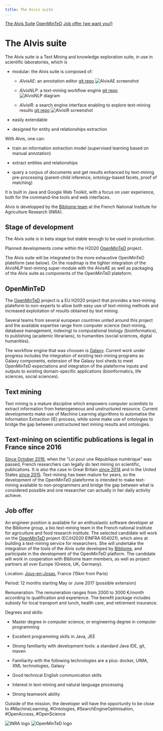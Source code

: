 ```yaml
---
title: The Alvis suite
...
```




[The Alvis Suite](#the-alvis-suite) [OpenMinTeD](#openminted) [Job offer (we want you!)](#job-offer)

<!--
pointeurs propres vers les répos
et démos

jolis screenshots de AlvisX 

logo bibliome
logo INRA
logo openminted
logo Alvis
-->


# The Alvis suite

The Alvis suite is a Text Mining and knowledge exploration suite, in use in scientific laboratories, which is

- modular: the Alvis suite is composed of:

     - _AlvisAE_: an annotation editor [git repo](https://github.com/bibliome/Alvis/) ![AlvisAE screenshot]()

     - _AlvisNLP_: a text-mining workflow engine [git repo](https://github.com/bibliome/AlvisNLP/) ![AlvisNLP diagram]()

     - _AlvisIR_: a search engine interface enabling to explore text-mining results [git repo](https://github.com/bibliome/AlvisIR/) ![AlvisIR screenshot]()

- easily extendable
- designed for entity and relationships extraction

With Alvis, one can:

- train an information extraction model (supervised learning based on manual annotation)

- extract entities and relationships

- query a corpus of documents and get results enhanced by text-mining pre-processing (parent-child inference, ontology-based facets, proof of matching)

It is built in Java and Google Web Toolkit, with a focus on user experience, both for the command-line tools and web interfaces.

Alvis is developped by the [Bibliome team](http://maiage.jouy.inra.fr/?q=fr/bibliome/) at the French National Institute for Agriculture Research (INRA).

## Stage of development

The Alvis suite is in beta stage but stable enough to be used in production.

Planned developments come within the H2020 [OpenMinTeD](https://openminted.eu) project.

The Alvis suite will be integrated to the more exhaustive OpenMinTeD plateform (see below). On the roadmap is the tighter integration of the AlvisNLP text-mining super-module with the AlvisAE as well as packaging of the Alvis suite as components of the OpenMinTeD plateform. 

## OpenMinTeD

The [OpenMinTeD](https://openminted.eu) project is a EU H2020 project that provides a text-mining plateform to non-experts to allow both easy use of text-mining methods and increased exploitation of results obtained by text mining.

Several teams from several european countries united around this project and the available expertise range from computer science (text-mining, database management, indexing) to computational biology (bioinformatics), to publishing (academic librarians), to humanities (social sciences, digital humanities).

The workflow engine that was choosen is [Galaxy](http://galaxyproject.org/). Current work under progress includes the integration of existing text-mining programs as Galaxy components, extension of the Galaxy tool sheds to meet OpenMinTeD expectations and integration of the plateforme inputs and outputs to existing domain-specific applications (bioinformatics, life sciences, social sciences).


## Text mining

Text mining is a mature discipline which empowers computer scientists to extract information from heterogeneous and unstructured resource. Current developments make use of Machine Learning algorithms to automatise the Information Extraction (IE) process, while some make use of ontologies to bridge the gap between unstructured text mining results and ontologies.


## Text-mining on scientific publications is legal in France since 2016

[Since October 2016](https://via.hypothes.is/http://www.enseignementsup-recherche.gouv.fr/cid107077/les-chercheurs-francais-pourront-desormais-pratiquer-pleinement-la-fouille-de-texte-et-de-donnees.html), when the "Loi pour une République numérique" was passed, French researchers can legally do text mining on scientific, publications. It is also the case in Great Britain [since 2014](https://scinfolex.com/2014/04/01/le-royaume-uni-sanctuarise-les-pratiques-de-data-mining-par-le-biais-dune-exception-au-droit-dauteur/) and in the United States [since 2015](https://scinfolex.com/2015/10/21/comment-laffaire-google-books-se-termine-en-victoire-pour-le-text-mining/). Text-mining has been mature for years, so the development of the OpenMinTeD plateforme is intended to make text-mining available to non-programmers and bridge the gap between what is considered possible and one researcher can actually in her daily activity achieve.

<!--


Recherche d'un dev :

- Java : il y a du code Java
- du design (légèrement mais être futé est attendu), au dev (fusion de deux suites), intégration au niveau de la plateforme OpenMinTeD (Galaxy), un petit peu de production
- objectif qualité : tests, intégration continue

Deux missions :
- intégrer AlvisAE et AlvisNLP
- intégrer la suite Alvis à la plateforme OpenMinTeD (basée sur le moteur de workflows Galaxy)

Proximité (discussions, séminaires, éventuellement contribution à) : Text Mining, Workflows, Machine Learning, promotion de l'Open Access en sciences
-->

## Job offer

An engineer position is available for an enthusiastic software developer at the Bibliome group, a bio text-mining team in the French national institute for agriculture and food research institute. The selected candidate will work on the [OpenMinTeD](https://openminted.eu) project (EC/H2020 EINFRA 654021), which aims at building a text-mining service for researchers. She will undertake the integration of the tools of the Alvis suite developed by [Bibliome](http://maiage.jouy.inra.fr/?q=fr/bibliome/), and participate in the development of the OpenMinTeD platform. The candidate will work in cooperation with Bibliome team members, as well as project partners all over Europe (Greece, UK, Germany).
 
Location: [Jouy-en-Josas](http://www.openstreetmap.org/search?query=jouy%20en%20josas%20Domaine%20de%20Vilvert), France (15km from Paris)

 
Period: 12 months starting May or June 2017 (possible extension)

 
Remuneration: The remuneration ranges from 2000 to 3000 €/month according to qualification and experience. The benefit package includes subsidy for local transport and lunch, health care, and retirement insurance.

 
Degrees and skills:

-    Master degree in computer science, or engineering degree in computer programming

 -    Excellent programming skills in Java, JEE

  -   Strong familiarity with development tools:  a standard Java IDE, git, maven

   -   Familiarity with the following technologies are a plus: docker, UIMA, XML technologies, Galaxy

  -    Good technical English communication skills

 -  Interest in text-mining and natural language processing

 -  Strong teamwork ability


Outside of the mission, the developer will have the opportunity to be close to #MachineLearning, #Ontologies, #SearchEngineOptimisation, #OpenAccess, #OpenScience


![INRA logo](https://fr.wikipedia.org/wiki/Fichier:INRA_logo.jpg) ![OpenMinTeD logo](http://openminted.eu/wp-content/uploads/2016/01/OpenMINTED_Tag_Color_small.png)

<script async defer src="https://hypothes.is/embed.js"></script>

